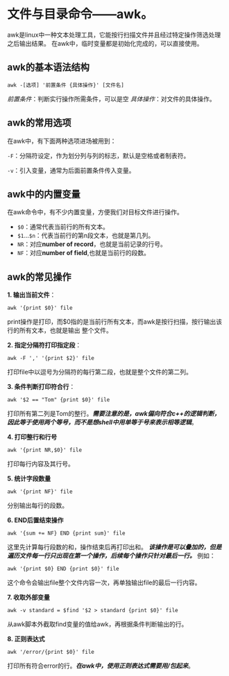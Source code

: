 # 文件与目录命令——awk。
awk是linux中一种文本处理工具，它能按行扫描文件并且经过特定操作筛选处理之后输出结果。
在awk中，临时变量都是初始化完成的，可以直接使用。

## awk的基本语法结构
```
awk -[选项] '前置条件 {具体操作}' [文件名]
```

*前置条件*：判断实行操作所需条件，可以是空
*具体操作*：对文件的具体操作。

## awk的常用选项
在awk中，有下面两种选项进场被用到：

`-F`：分隔符设定，作为划分列与列的标志，默认是空格或者制表符。

`-v`：引入变量，通常为后面前置条件传入变量。

## awk中的内置变量
在awk命令中，有不少内置变量，方便我们对目标文件进行操作。
- `$0`：通常代表当前行的所有文本。
- `$1`...`$n`：代表当前行的第n段文本，也就是第几列。
- `NR`：对应**number of record**，也就是当前记录的行号。
- `NF`：对应**number of field**,也就是当前行的段数。

## awk的常见操作
**1. 输出当前文件**：
```
awk '{print $0}' file
```
print操作是打印，而$0指的是当前行所有文本，而awk是按行扫描，按行输出该行的所有文本，也就是输出
整个文件。

**2. 指定分隔符打印指定段**：
```
awk -F ',' '{print $2}' file
```
打印file中以逗号为分隔符的每行第二段，也就是整个文件的第二列。

**3. 条件判断打印符合行**：
```
awk '$2 == "Tom" {print $0}' file
```
打印所有第二列是Tom的整行。***需要注意的是，awk偏向符合c++的逻辑判断，因此等于使用两个等号，而不是想shell中用单等于号来表示相等逻辑***。

**4. 打印整行和行号**
```
awk '{print NR,$0}' file
```
打印每行内容及其行号。

**5. 统计字段数量**
```
awk '{print NF}' file
```
分别输出每行的段数。

**6. END后置结束操作**
```
awk '{sum += NF} END {print sum}' file
```
这里先计算每行段数的和，操作结束后再打印出和。
***该操作是可以叠加的，但是遍历文件每一行只出现在第一个操作，后续每个操作只针对最后一行。*** 例如：
```
awk '{print $0} END {print $0}' file
```
这个命令会输出file整个文件内容一次，再单独输出file的最后一行内容。

**7. 收取外部变量**
```
awk -v standard = $find '$2 > standard {print $0}' file
```
从awk脚本外截取find变量的值给awk，再根据条件判断输出的行。

**8. 正则表达式**
```
awk '/error/{print $0}' file
```
打印所有符合error的行。***在awk中，使用正则表达式需要用/包起来***。